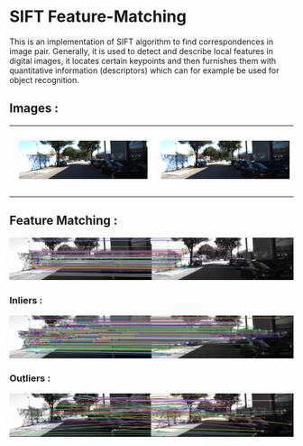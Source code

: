 # SIFT Feature-Matching 

This is an implementation of SIFT algorithm to find correspondences in image pair. Generally, it is used to detect and describe local features in digital images, it locates certain keypoints and then furnishes them with quantitative information (descriptors) which can for example be used for object recognition.

## Images : 

<table><tr>
<td> 
  <p align="center" style="padding: 10px">
    <img alt="Forwarding" src="L01.png" width="550">
  </p> 
</td>
<td> 
  <p align="center">
    <img alt="Routing" src="R02.png" width="550">
  </p> 
</td>
</tr></table>

[image1]: ./assets/Match.PNG
[image2]: ./assets/Inliers.PNG 
[image3]: ./assets/Outliers.PNG

## Feature Matching :

![alt text][image1]

### Inliers :

![alt text][image2]

### Outliers :

![alt text][image3]
